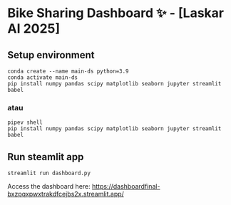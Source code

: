 # Bike Sharing Dashboard ✨ - [Laskar AI 2025]

## Setup environment
```
conda create --name main-ds python=3.9
conda activate main-ds
pip install numpy pandas scipy matplotlib seaborn jupyter streamlit babel
```
### atau
```
pipev shell
pip install numpy pandas scipy matplotlib seaborn jupyter streamlit babel
```

## Run steamlit app
```
streamlit run dashboard.py
```

Access the dashboard here:
https://dashboardfinal-bxzpqxpwxtrakdfcejbs2x.streamlit.app/
